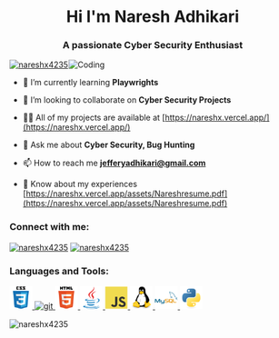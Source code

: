 <h1 align="center">Hi I'm Naresh Adhikari</h1>
<h3 align="center">A passionate Cyber Security Enthusiast</h3>
<img align="right" alt="Coding" width="400" src="https://media.tenor.com/rePDfDWO3XoAAAAd/hacking.gif">

<p align="left"> <a href="https://twitter.com/nareshx4235" target="blank"><img src="https://img.shields.io/twitter/follow/nareshx4235?logo=twitter&style=for-the-badge" alt="nareshx4235" /></a> </p>

- 🌱 I’m currently learning **Playwrights**

- 👯 I’m looking to collaborate on **Cyber Security Projects**

- 👨‍💻 All of my projects are available at [https://nareshx.vercel.app/](https://nareshx.vercel.app/)

- 💬 Ask me about **Cyber Security, Bug Hunting**

- 📫 How to reach me **jefferyadhikari@gmail.com**

- 📄 Know about my experiences [https://nareshx.vercel.app/assets/Nareshresume.pdf](https://nareshx.vercel.app/assets/Nareshresume.pdf)

<h3 align="left">Connect with me:</h3>
<p align="left">
<a href="https://twitter.com/nareshx4235" target="blank"><img align="center" src="https://raw.githubusercontent.com/rahuldkjain/github-profile-readme-generator/master/src/images/icons/Social/twitter.svg" alt="nareshx4235" height="30" width="40" /></a>
<a href="https://linkedin.com/in/nareshx4235" target="blank"><img align="center" src="https://raw.githubusercontent.com/rahuldkjain/github-profile-readme-generator/master/src/images/icons/Social/linked-in-alt.svg" alt="nareshx4235" height="30" width="40" /></a>
</p>

<h3 align="left">Languages and Tools:</h3>
<p align="left"> <a href="https://www.w3schools.com/css/" target="_blank" rel="noreferrer"> <img src="https://raw.githubusercontent.com/devicons/devicon/master/icons/css3/css3-original-wordmark.svg" alt="css3" width="40" height="40"/> </a> <a href="https://git-scm.com/" target="_blank" rel="noreferrer"> <img src="https://www.vectorlogo.zone/logos/git-scm/git-scm-icon.svg" alt="git" width="40" height="40"/> </a> <a href="https://www.w3.org/html/" target="_blank" rel="noreferrer"> <img src="https://raw.githubusercontent.com/devicons/devicon/master/icons/html5/html5-original-wordmark.svg" alt="html5" width="40" height="40"/> </a> <a href="https://www.java.com" target="_blank" rel="noreferrer"> <img src="https://raw.githubusercontent.com/devicons/devicon/master/icons/java/java-original.svg" alt="java" width="40" height="40"/> </a> <a href="https://developer.mozilla.org/en-US/docs/Web/JavaScript" target="_blank" rel="noreferrer"> <img src="https://raw.githubusercontent.com/devicons/devicon/master/icons/javascript/javascript-original.svg" alt="javascript" width="40" height="40"/> </a> <a href="https://www.linux.org/" target="_blank" rel="noreferrer"> <img src="https://raw.githubusercontent.com/devicons/devicon/master/icons/linux/linux-original.svg" alt="linux" width="40" height="40"/> </a> <a href="https://www.mysql.com/" target="_blank" rel="noreferrer"> <img src="https://raw.githubusercontent.com/devicons/devicon/master/icons/mysql/mysql-original-wordmark.svg" alt="mysql" width="40" height="40"/> </a> <a href="https://www.python.org" target="_blank" rel="noreferrer"> <img src="https://raw.githubusercontent.com/devicons/devicon/master/icons/python/python-original.svg" alt="python" width="40" height="40"/> </a> </p>

<p><img align="center" src="https://github-readme-stats.vercel.app/api/top-langs?username=nareshx4235&show_icons=true&locale=en&layout=compact" alt="nareshx4235" /></p>
